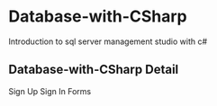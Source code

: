 # Database-with-CSharp
 Introduction to sql server management studio with c#

## Database-with-CSharp Detail
Sign Up Sign In Forms
